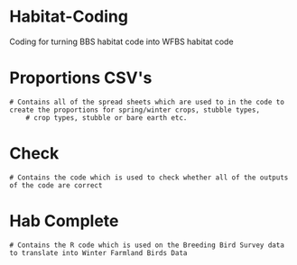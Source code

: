 # Habitat-Coding
Coding for turning BBS habitat code into WFBS habitat code

# Proportions CSV's
    # Contains all of the spread sheets which are used to in the code to create the proportions for spring/winter crops, stubble types,
        # crop types, stubble or bare earth etc.

# Check
    # Contains the code which is used to check whether all of the outputs of the code are correct
    
# Hab Complete
    # Contains the R code which is used on the Breeding Bird Survey data to translate into Winter Farmland Birds Data
    
